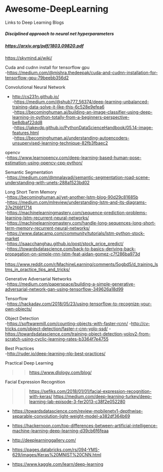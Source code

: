 # Awesome-DeepLearning  
Links to Deep Learning Blogs  

##### Disciplined approach to neural net hyperparameters  
##### https://arxiv.org/pdf/1803.09820.pdf  

https://skymind.ai/wiki/  

Cuda and cudnn install for tensorflow gpu  
-https://medium.com/@mishra.thedeepak/cuda-and-cudnn-installation-for-tensorflow-gpu-79beebb356d2  

Convolutional Neural Network  
- http://cs231n.github.io/  
-https://medium.com/@shub777_56374/deep-learning-unbalanced-training-data-solve-it-like-this-6c528e9efea6  
-https://becominghuman.ai/building-an-image-classifier-using-deep-learning-in-python-totally-from-a-beginners-perspective-be8dbaf22dd8  
-https://jakevdp.github.io/PythonDataScienceHandbook/05.14-image-features.html  
-https://becominghuman.ai/understanding-autoencoders-unsupervised-learning-technique-82fb3fbaec2  

opencv  
-https://www.learnopencv.com/deep-learning-based-human-pose-estimation-using-opencv-cpp-python/  

Semantic Segmentation  
-https://medium.com/@mnalavadi/semantic-segmentation-road-scene-understanding-with-unets-288a1523bd02  

Long Short Term Memory  
-https://becominghuman.ai/yet-another-lstm-blog-90d29c81685b  
-https://medium.com/mlreview/understanding-lstm-and-its-diagrams-37e2f46f1714  
-https://machinelearningmastery.com/sequence-prediction-problems-learning-lstm-recurrent-neural-networks/  
-https://machinelearningmastery.com/handle-long-sequences-long-short-term-memory-recurrent-neural-networks/  
-https://www.datacamp.com/community/tutorials/lstm-python-stock-market  
-https://isaacchanghau.github.io/post/stock_price_predict/  
-https://towardsdatascience.com/back-to-basics-deriving-back-propagation-on-simple-rnn-lstm-feat-aidan-gomez-c7f286ba973d  
-https://www.reddit.com/r/MachineLearning/comments/5ogbd5/d_training_lstms_in_practice_tips_and_tricks/  

Generative Adversarial Networks\
-https://medium.com/paperspace/building-a-simple-generative-adversarial-network-gan-using-tensorflow-349626a18d99

Tensorflow\
-https://hackaday.com/2018/05/23/using-tensorflow-to-recognize-your-own-objects/


Object Detection\
-https://softwaremill.com/counting-objects-with-faster-rcnn/
-http://cv-tricks.com/object-detection/faster-r-cnn-yolo-ssd/
-https://towardsdatascience.com/training-object-detection-yolov2-from-scratch-using-cyclic-learning-rates-b3364f7e4755


Best Practices  
-http://ruder.io/deep-learning-nlp-best-practices/  

Practical Deep Learning  
>> https://www.dlology.com/blog/  

Facial Expression Recognition  
>> https://sefiks.com/2018/01/01/facial-expression-recognition-with-keras/
>> https://medium.com/deep-learning-turkey/deep-learning-lab-episode-3-fer2013-c38f2e052280  

* https://towardsdatascience.com/review-mobilenetv1-depthwise-separable-convolution-light-weight-model-a382df364b69  

* https://hackernoon.com/top-differences-between-artificial-intelligence-machine-learning-deep-learning-d39cb6f6feaa  

* http://deeplearninggallery.com/  

* https://pages.databricks.com/rs/094-YMS-629/images/Keras%20MNIST%20CNN.html  
* https://www.kaggle.com/learn/deep-learning  

